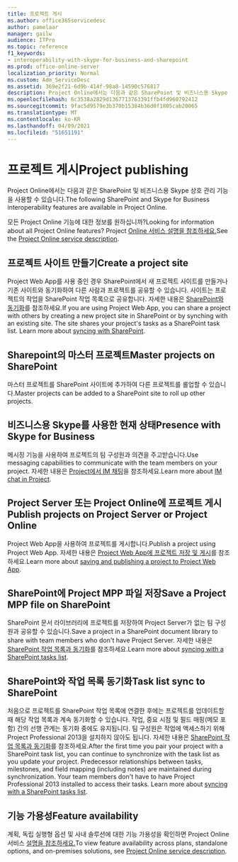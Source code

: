 ```yaml
---
title: 프로젝트 게시
ms.author: office365servicedesc
author: pamelaar
manager: gailw
audience: ITPro
ms.topic: reference
f1_keywords:
- interoperability-with-skype-for-business-and-sharepoint
ms.prod: office-online-server
localization_priority: Normal
ms.custom: Adm_ServiceDesc
ms.assetid: 369e2f21-6d9b-414f-98a8-14590c576817
description: Project Online에서는 다음과 같은 SharePoint 및 비즈니스용 Skype 상호 관리 기능을 사용할 수 있습니다.
ms.openlocfilehash: 6c3538a2829d1367713763391ffb4fd960792412
ms.sourcegitcommit: 9fac5d9579e3b370b15384b36d0f1805cab20065
ms.translationtype: MT
ms.contentlocale: ko-KR
ms.lasthandoff: 04/09/2021
ms.locfileid: "51651191"
---
```

# <a name="project-publishing"></a><span data-ttu-id="cb764-103">프로젝트 게시</span><span class="sxs-lookup"><span data-stu-id="cb764-103">Project publishing</span></span>

<span data-ttu-id="cb764-104">Project Online에서는 다음과 같은 SharePoint 및 비즈니스용 Skype 상호 관리 기능을 사용할 수 있습니다.</span><span class="sxs-lookup"><span data-stu-id="cb764-104">The following SharePoint and Skype for Business interoperability features are available in Project Online.</span></span>
  
<span data-ttu-id="cb764-105">모든 Project Online 기능에 대한 정보를 원하십니까?</span><span class="sxs-lookup"><span data-stu-id="cb764-105">Looking for information about all Project Online features?</span></span> <span data-ttu-id="cb764-106">Project [Online 서비스 설명을 참조하세요.](project-online-service-description.md)</span><span class="sxs-lookup"><span data-stu-id="cb764-106">See the [Project Online service description](project-online-service-description.md).</span></span>
  
## <a name="create-a-project-site"></a><span data-ttu-id="cb764-107">프로젝트 사이트 만들기</span><span class="sxs-lookup"><span data-stu-id="cb764-107">Create a project site</span></span>

<span data-ttu-id="cb764-p102">Project Web App를 사용 중인 경우 SharePoint에서 새 프로젝트 사이트를 만들거나 기존 사이트와 동기화하여 다른 사람과 프로젝트를 공유할 수 있습니다. 사이트는 프로젝트의 작업을 SharePoint 작업 목록으로 공유합니다. 자세한 내용은 [SharePoint와 동기화](https://go.microsoft.com/fwlink/p/?LinkId=271352)를 참조하세요.</span><span class="sxs-lookup"><span data-stu-id="cb764-p102">If you are using Project Web App, you can share a project with others by creating a new project site in SharePoint or by synching with an existing site. The site shares your project's tasks as a SharePoint task list. Learn more about [syncing with SharePoint](https://go.microsoft.com/fwlink/p/?LinkId=271352).</span></span>
  
## <a name="master-projects-on-sharepoint"></a><span data-ttu-id="cb764-111">Sharepoint의 마스터 프로젝트</span><span class="sxs-lookup"><span data-stu-id="cb764-111">Master projects on SharePoint</span></span>

<span data-ttu-id="cb764-112">마스터 프로젝트를 SharePoint 사이트에 추가하여 다른 프로젝트를 롤업할 수 있습니다.</span><span class="sxs-lookup"><span data-stu-id="cb764-112">Master projects can be added to a SharePoint site to roll up other projects.</span></span> 
  
## <a name="presence-with-skype-for-business"></a><span data-ttu-id="cb764-113">비즈니스용 Skype를 사용한 현재 상태</span><span class="sxs-lookup"><span data-stu-id="cb764-113">Presence with Skype for Business</span></span>

<span data-ttu-id="cb764-114">메시징 기능을 사용하여 프로젝트의 팀 구성원과 의견을 주고받습니다.</span><span class="sxs-lookup"><span data-stu-id="cb764-114">Use messaging capabilities to communicate with the team members on your project.</span></span> <span data-ttu-id="cb764-115">자세한 내용은 [Project에서 IM 채팅](https://go.microsoft.com/fwlink/p/?LinkId=271351)을 참조하세요.</span><span class="sxs-lookup"><span data-stu-id="cb764-115">Learn more about [IM chat in Project](https://go.microsoft.com/fwlink/p/?LinkId=271351).</span></span>
  
## <a name="publish-projects-on-project-server-or-project-online"></a><span data-ttu-id="cb764-116">Project Server 또는 Project Online에 프로젝트 게시</span><span class="sxs-lookup"><span data-stu-id="cb764-116">Publish projects on Project Server or Project Online</span></span>

<span data-ttu-id="cb764-117">Project Web App을 사용하여 프로젝트를 게시합니다.</span><span class="sxs-lookup"><span data-stu-id="cb764-117">Publish a project using Project Web App.</span></span> <span data-ttu-id="cb764-118">자세한 내용은 [Project Web App에 프로젝트 저장 및 게시](https://go.microsoft.com/fwlink/p/?LinkId=271354)를 참조하세요.</span><span class="sxs-lookup"><span data-stu-id="cb764-118">Learn more about [saving and publishing a project to Project Web App](https://go.microsoft.com/fwlink/p/?LinkId=271354).</span></span>
  
## <a name="save-a-project-mpp-file-on-sharepoint"></a><span data-ttu-id="cb764-119">SharePoint에 Project MPP 파일 저장</span><span class="sxs-lookup"><span data-stu-id="cb764-119">Save a Project MPP file on SharePoint</span></span>

<span data-ttu-id="cb764-120">SharePoint 문서 라이브러리에 프로젝트를 저장하여 Project Server가 없는 팀 구성원과 공유할 수 있습니다.</span><span class="sxs-lookup"><span data-stu-id="cb764-120">Save a project in a SharePoint document library to share with team members who don't have Project Server.</span></span> <span data-ttu-id="cb764-121">자세한 내용은 [SharePoint 작업 목록과 동기화](https://go.microsoft.com/fwlink/p/?LinkId=271353)를 참조하세요.</span><span class="sxs-lookup"><span data-stu-id="cb764-121">Learn more about [syncing with a SharePoint tasks list](https://go.microsoft.com/fwlink/p/?LinkId=271353).</span></span>
  
## <a name="task-list-sync-to-sharepoint"></a><span data-ttu-id="cb764-122">SharePoint와 작업 목록 동기화</span><span class="sxs-lookup"><span data-stu-id="cb764-122">Task list sync to SharePoint</span></span>

<span data-ttu-id="cb764-p106">처음으로 프로젝트를 SharePoint 작업 목록에 연결한 후에는 프로젝트를 업데이트할 때 해당 작업 목록과 계속 동기화할 수 있습니다. 작업, 중요 시점 및 필드 매핑(메모 포함) 간의 선행 관계는 동기화 중에도 유지됩니다. 팀 구성원은 작업에 액세스하기 위해 Project Professional 2013을 설치하지 않아도 됩니다. 자세한 내용은 [SharePoint 작업 목록과 동기화](https://go.microsoft.com/fwlink/p/?LinkId=271353)를 참조하세요.</span><span class="sxs-lookup"><span data-stu-id="cb764-p106">After the first time you pair your project with a SharePoint task list, you can continue to synchronize with the task list as you update your project. Predecessor relationships between tasks, milestones, and field mapping (including notes) are maintained during synchronization. Your team members don't have to have Project Professional 2013 installed to access their tasks. Learn more about [syncing with a SharePoint tasks list](https://go.microsoft.com/fwlink/p/?LinkId=271353).</span></span>
  
## <a name="feature-availability"></a><span data-ttu-id="cb764-127">기능 가용성</span><span class="sxs-lookup"><span data-stu-id="cb764-127">Feature availability</span></span>

<span data-ttu-id="cb764-128">계획, 독립 실행형 옵션 및 사내 솔루션에 대한 기능 가용성을 확인하면 Project Online 서비스 [설명을 참조하세요.](project-online-service-description.md)</span><span class="sxs-lookup"><span data-stu-id="cb764-128">To view feature availability across plans, standalone options, and on-premises solutions, see [Project Online service description](project-online-service-description.md).</span></span>
  

